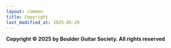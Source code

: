 ```yaml
---
layout: common
title: Copyright
last_modified_at: 2025-05-29
---
```


__Copyright © 2025 by Boulder Guitar Society.  All rights reserved__

